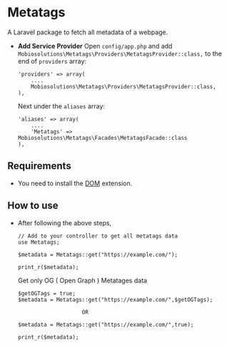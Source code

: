 ﻿# Metatags
A Laravel package to fetch all metadata of a webpage.


- **Add Service Provider** 
   Open `config/app.php` and add `Mobiosolutions\Metatags\Providers\MetatagsProvider::class,` to the end of `providers` array:

    ```
    'providers' => array(
        ....
        Mobiosolutions\Metatags\Providers\MetatagsProvider::class,
    ),
    ```
   Next under the `aliases` array:

    ```
    'aliases' => array(
        ....
        'Metatags' => Mobiosolutions\Metatags\Facades\MetatagsFacade::class
    ),
    ```
## Requirements
- You need to install the [DOM](http://www.php.net/en/dom) extension.

## How to use

- After following the above steps, 

    ```
    // Add to your controller to get all metatags data
    use Metatags;

    $metadata = Metatags::get("https://example.com/");

    print_r($metadata);
    ```
    Get only OG ( Open Graph ) Metatages data

    ```
    $getOGTags = true;
    $metadata = Metatags::get("https://example.com/",$getOGTags);

                        OR

    $metadata = Metatags::get("https://example.com/",true);

    print_r($metadata);

    ```

    
